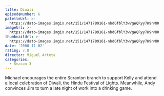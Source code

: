 ```yaml
---
title: Diwali
episodeNumber: 6
paletteUrl: >-
  https://dato-images.imgix.net/151/1471789161-nbdGfblY3wVgWQRyy7H9nMU0f6r.jpg?auto=enhance&ch=DPR%2CWidth&palette=json
imageUrl: >-
  https://dato-images.imgix.net/151/1471789161-nbdGfblY3wVgWQRyy7H9nMU0f6r.jpg?auto=compress%2Cformat&ch=DPR%2CWidth&w=500
thumbnailUrl: >-
  https://dato-images.imgix.net/151/1471789161-nbdGfblY3wVgWQRyy7H9nMU0f6r.jpg?auto=enhance&ch=DPR%2CWidth&fit=crop&fm=jpg&h=280&w=500
date: '2006-11-02'
rating: 7.8
director: Miguel Arteta
categories:
  - Season 3
---
```


Michael encourages the entire Scranton branch to support Kelly and attend a local celebration of Diwali, the Hindu Festival of Lights. Meanwhile, Andy convinces Jim to turn a late night of work into a drinking game.